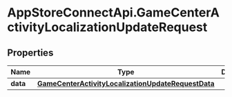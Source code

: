 # AppStoreConnectApi.GameCenterActivityLocalizationUpdateRequest

## Properties

Name | Type | Description | Notes
------------ | ------------- | ------------- | -------------
**data** | [**GameCenterActivityLocalizationUpdateRequestData**](GameCenterActivityLocalizationUpdateRequestData.md) |  | 


